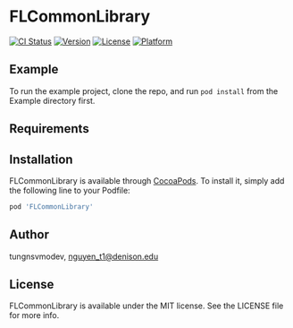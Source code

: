 # FLCommonLibrary

[![CI Status](https://img.shields.io/travis/tungnsvmodev/FLCommonLibrary.svg?style=flat)](https://travis-ci.org/tungnsvmodev/FLCommonLibrary)
[![Version](https://img.shields.io/cocoapods/v/FLCommonLibrary.svg?style=flat)](https://cocoapods.org/pods/FLCommonLibrary)
[![License](https://img.shields.io/cocoapods/l/FLCommonLibrary.svg?style=flat)](https://cocoapods.org/pods/FLCommonLibrary)
[![Platform](https://img.shields.io/cocoapods/p/FLCommonLibrary.svg?style=flat)](https://cocoapods.org/pods/FLCommonLibrary)

## Example

To run the example project, clone the repo, and run `pod install` from the Example directory first.

## Requirements

## Installation

FLCommonLibrary is available through [CocoaPods](https://cocoapods.org). To install
it, simply add the following line to your Podfile:

```ruby
pod 'FLCommonLibrary'
```

## Author

tungnsvmodev, nguyen_t1@denison.edu

## License

FLCommonLibrary is available under the MIT license. See the LICENSE file for more info.
